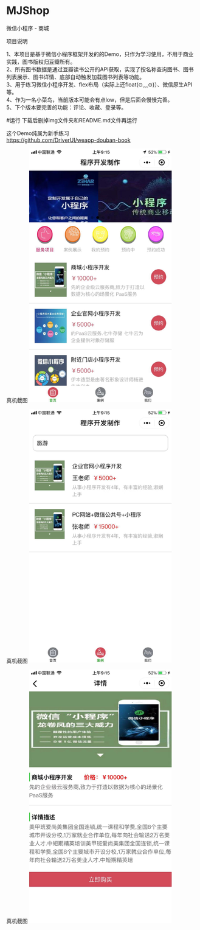 # MJShop

微信小程序 - 商城

项目说明

1、本项目是基于微信小程序框架开发的的Demo，只作为学习使用，不用于商业实践，图书版权归豆瓣所有。<br>
2、所有图书数据是通过豆瓣读书公开的API获取，实现了按名称查询图书、图书列表展示、图书详情、底部自动触发加载图书列表等功能。<br>
3、用于练习微信小程序开发、flex布局（实际上还float(⊙﹏⊙)）、微信原生API等。<br>
4、作为一名小菜鸟，当前版本可能会有点low，但是后面会慢慢完善。<br>
5、下个版本要完善的功能：评论、收藏、登录等。<br>

#运行
下载后删掉img文件夹和README.md文件再运行

这个Demo纯属为新手练习<br>
https://github.com/DriverUI/weapp-douban-book

真机截图
<img src="https://github.com/KeenTeam1990/MJShop/blob/master/images/preview.jpeg" width="375">

真机截图
<img src="https://github.com/KeenTeam1990/MJShop/blob/master/images/img.jpeg" width="375">

真机截图
<img src="https://github.com/KeenTeam1990/MJShop/blob/master/images/Wechat.jpeg" width="375">
